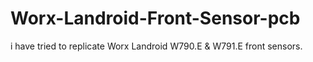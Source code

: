 # Worx-Landroid-Front-Sensor-pcb
i have tried to replicate Worx Landroid W790.E &amp; W791.E front sensors.
